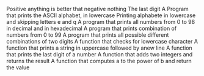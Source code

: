 Positive anything is better that negative nothing
The last digit
A Program that prints the ASCII alphabet, in lowercase
Printing alphabete in lowercase and skipping letters e and q
A program that prints all numbers from 0 to 98 in decimal and in hexadecimal
A program that prints combination of numbers from 0 to 99
A program that prints all possible different combinations of two digits
A function that checks for lowercase character
A function that prints a string in uppercase followed by anew line
A function that prints the last digit of a number
A function that adds two integers and returns the result
A function that computes a to the power of b and return the value

